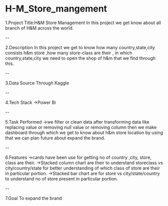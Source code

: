 # H-M_Store_mangement
1.Project Title:H&M Store Management
In this project we get know about all branch of H&M across the world.

--

2.Description
In this project we get to know how many country,state,city consists h&m store ,how many store-class are their , in which country,state,city we need to open the shop of h&m that we find through this.

--


3.Data Source
Through Kaggle


--


4.Tech Stack
->Power Bi

--


5.Task Performed
->we filter or clean data after transforming data like replacing value or removing null value or removing column then we make dashboard through which we get to know about h&m store location by using that we can plan future about expand the brand.

--


6.Features
->cards have been use for getting no of country ,city, store, class are their.
->Stacked column chart are their to understand storeclass vs city/country/state for better understanding of which class of store are their in particular portion.
->Stacked bar chart are for store vs city/state/country to understand no of store present in particular portion.

--


7.Goal
To expand the brand
